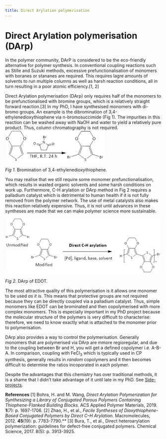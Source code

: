 ```yaml
---
title: Direct Arylation polymerisation
---
```

# Direct Arylation polymerisation (DArp)

In the polymer community, DArP is considered to be the eco-friendly alternative for polymer synthesis. In conventional coupling reactions such as Stille and Suzuki methods, excessive prefunctionalisation of monomers with boranes or stananes are required. This requires lagre amounts of solvents to run multiple columns as well as harsh reaction conditions, all in turn resulting in a poor atomic efficiency.[1, 2]

Direct Arylation polymerisation (DArp) only requires half of the monomers to be prefunctionalised with bromine groups, which is a relatively straight forward reaction.[3] In my PhD, I have synthesised monomers with di-bromo groups. An example is the dibromination of 3,4-ethylenedioxythiophene via n-bromosuccimide (Fig 1). The impurities in this reaction can be washed away with NaOH and water to yield a relatively pure product. Thus, column chromatography is not required.
![bromination of EDOT](../../pictures/darp1.png)

*Fig 1.* Bromination of 3,4-ethylenedioxythiophene. 

You may realise that we still require some monomer prefunctionalisation, which results in wasted organic solvents and some harsh conditions on work up. Furthermore, C-H arylation or DArp method in Fig 2 requires a palladium catalyst which is detrimental to human health if it is not fully removed from the polymer network. The use of metal catalysts also makes this reaction relatively expensive. Thus, it is not until advances in these syntheses are made that we can make polymer science more sustainable.  

![DArp of EDOT](../../pictures/darp2.png)

*Fig 2.* DArp of EDOT. 

The most attractive quality of this polymerisation is it allows one monomer to be used _as it is._ This means that protective groups are not required because they can be directly coupled via a palladium catalyst. Thus, simple monomers like EDOT can be brominated and then copolymerised with more complex monomers. This is especially important in my PhD project because the molecular structure of the polymers is very difficult to characterise: therefore, we need to know exactly what is attached to the monomer prior to polymerisation.

DArp also provides a way to control the polymerisation. Generally monomers that are polymerised via DArp are mmore regioregular, and due to the coupling between Br and H, you will get a defined copolymer  i.e. A-B-A. In comparison, coupling with FeCl<sub>3</sub> which is typically used in CP synthesis, generally results in *random* copolymers and it then becomes difficult to determine the ratios incoporated in each polymer. 

Despite the advantages that this chemistry has over traditional methods, it is a shame that I didn't take advantage of it until late in my PhD. See [Side-projects](/phd/side-projects). 


**References**
[1] Bohra, H. and M. Wang, _Direct Arylation Polymerization for Synthesizing a Library of Conjugated Porous Polymers Containing Thiophene-Flanked Building Blocks._ ACS Applied Polymer Materials, 2019. **1**(7): p. 1697-1706.
[2] Zhao, H., et al., _Facile Syntheses of Dioxythiophene-Based Conjugated Polymers by Direct C–H Arylation._ Macromolecules, 2012. **45**(19): p. 7783-7790.**
[3] Bura, T., et al., Direct heteroarylation polymerization: guidelines for defect-free conjugated polymers. Chemical Science, 2017. 8(5): p. 3913-3925.